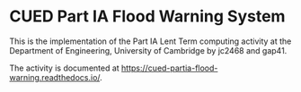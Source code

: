 # CUED Part IA Flood Warning System

This is the implementation of the Part IA Lent Term computing activity at the Department of
Engineering, University of Cambridge by jc2468 and gap41.

The activity is documented at
https://cued-partia-flood-warning.readthedocs.io/.
